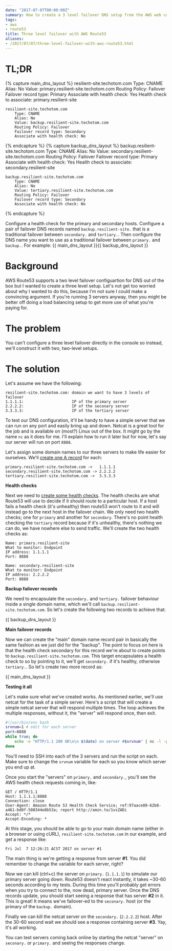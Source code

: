 ```yaml
---
date: "2017-07-07T00:00:00Z"
summary: How to create a 3 level failover DNS setup from the AWS web console
tags:
- aws
- route53
title: Three level failover with AWS Route53
aliases:
- /2017/07/07/three-level-failover-with-aws-route53.html
---
```


# TL;DR
{% capture main_dns_layout %}
    resilient-site.techotom.com
        Type: CNAME
        Alias: No
        Value: primary.resilient-site.techotom.com
        Routing Policy: Failover
        Failover record type: Primary
        Associate with health check: Yes
        Health check to associate: primary.resilient-site
        
    resilient-site.techotom.com
        Type: CNAME
        Alias: No
        Value: backup.resilient-site.techotom.com
        Routing Policy: Failover
        Failover record type: Secondary
        Associate with health check: No
{% endcapture %}
{% capture backup_dns_layout %}
    backup.resilient-site.techotom.com
        Type: CNAME
        Alias: No
        Value: secondary.resilient-site.techotom.com
        Routing Policy: Failover
        Failover record type: Primary
        Associate with health check: Yes
        Health check to associate: secondary.resilient-site

    backup.resilient-site.techotom.com
        Type: CNAME
        Alias: No
        Value: tertiary.resilient-site.techotom.com
        Routing Policy: Failover
        Failover record type: Secondary
        Associate with health check: No
{% endcapture %}

Configure a health check for the primary and secondary hosts. Configure a pair of failover DNS records named `backup.resilient-site.` that is a traditional failover between `secondary.` and `tertiary.`. Then configure the DNS name you want to use as a traditional failover between `primary.` and `backup.`. For example:
{{ main_dns_layout }}{{ backup_dns_layout }}

# Background
AWS Route53 supports a two level failover configuartion for DNS out of the box but I wanted to create a three level setup. Let's not get too worried about why I wanted to do this, because I'm not sure I could make a convincing argument. If you're running 3 servers anyway, then you might be better off doing a load balancing setup to get more use of what you're paying for.

# The problem
You can't configure a three level failover directly in the console so instead, we'll construct it with two, two-level setups.

# The solution
Let's assume we have the following:

    resilient-site.techotom.com: domain we want to have 3 levels of failover
    1.1.1.1:                     IP of the primary server
    2.2.2.2:                     IP of the seconary server
    3.3.3.3:                     IP of the tertiary server

To test our DNS configuration, it'll be handy to have a simple server that we can run on any port and easily bring up and down. Netcat is a great tool for the job and is available on (most?) Linux out of the box. It might go by the name `nc` as it does for me. I'll explain how to run it later but for now, let's say our server will run on port `8888`.

Let's assign some domain names to our three servers to make life easier for ourselves. We'll [create one A record](https://docs.aws.amazon.com/Route53/latest/DeveloperGuide/resource-record-sets-creating.html) for each:

    primary.resilient-site.techotom.com ->   1.1.1.1
    secondary.resilient-site.techotom.com -> 2.2.2.2
    tertiary.resilient-site.techotom.com ->  3.3.3.3

**Health checks**

Next we need to [create some health checks](https://docs.aws.amazon.com/Route53/latest/DeveloperGuide/health-checks-creating.html). The health checks are what Route53 will use to decide if it should route to a particular host. If a host fails a health check (it's unhealthy) then route53 won't route to it and will instead go to the next host in the failover chain. We only need two health checks; one for `primary` and another for `secondary`. There's no point health checking the `tertiary` record because if it's unhealthy, there's nothing we can do, we have nowhere else to send traffic. We'll create the two health checks as:

    Name: primary.resilient-site
    What to monitor: Endpoint
    IP address: 1.1.1.1
    Port: 8888

    Name: secondary.resilient-site
    What to monitor: Endpoint
    IP address: 2.2.2.2
    Port: 8888

**Backup failover records**

We need to encapsulate the `secondary.` and `tertiary.` failover behaviour inside a single domain name, which we'll call `backup.resilient-site.techotom.com`. So let's create the following two records to achieve that:

{{ backup_dns_layout }}

**Main failover records**

Now we can create the "main" domain name record pair in basically the same fashion as we just did for the "backup". The point to focus on here is that the health check secondary for this record we're about to create points to `backup.resilient-site.techotom.com`. This target encapsulates a health check to so by pointing to it, we'll get `secondary.` if it's healthy, otherwise `tertiary.`. So let's create two more record as:

{{ main_dns_layout }}

**Testing it all**

Let's make sure what we've created works. As mentioned earlier, we'll use netcat for the task of a simple server. Here's a script that will create a simple netcat server that will respond multiple times. The loop achieves the multiple responses, without it, the "server" will respond once, then exit.
```bash
#!/usr/bin/env bash
srvnum=1 # edit for each server
port=8888
while true; do
    echo -e "HTTP/1.1 200 OK\n\n $(date) on server #$srvnum" | nc -l -p $port -q 1
done
```

You'll need to SSH into each of the 3 servers and run the script on each. Make sure to change the `srvnum` variable for each so you know which server you end up at.

Once you start the "servers" on `primary.` and `secondary.`, you'll see the AWS health check requests coming in, like:

    GET / HTTP/1.1
    Host: 1.1.1.1:8888
    Connection: close
    User-Agent: Amazon Route 53 Health Check Service; ref:97aace80-62b8-a461-bd0f-580344e8b53a; report http://amzn.to/1vsZADi
    Accept: */*
    Accept-Encoding: *

At this stage, you should be able to go to your main domain name (either in a browser or using cURL), `resilient-site.techotom.com` in our example, and get a response like:

    Fri Jul  7 12:26:21 ACST 2017 on server #1

The main thing is we're getting a response from server **#1**. You did remember to change the variable for each server, right?

Now we can kill (ctrl+c) the server on `primary.` (`1.1.1.1`) to simulate our primary server going down. Route53 doesn't react instantly, it takes ~30-60 seconds according to my tests. During this time you'll probably get errors when you try to connect to the, now dead, primary server. Once the DNS records update, you should start seeing a response that has server **#2** in it. This is great! It means we've failover-ed to the `seconary.` host (or the primary of the `backup.` domain).

Finally we can kill the netcat server on the `secondary.` (`2.2.2.2`) host. After the 30-60 second wait we should see a response containing server **#3**. Yay, it's all working.

You can test servers coming back online by starting the netcat "server" on `seconary.` or `primary.` and seeing the responses change.
